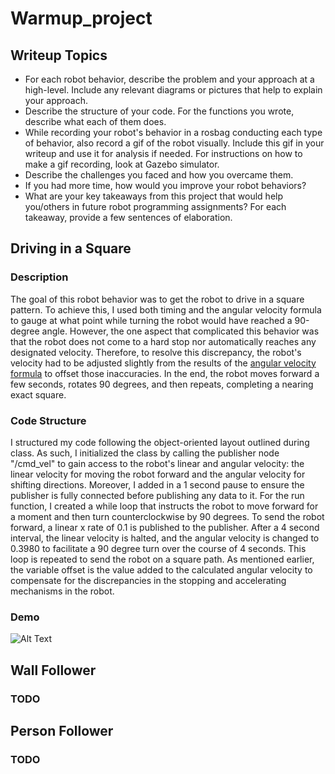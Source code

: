 # Warmup_project
## Writeup Topics

* For each robot behavior, describe the problem and your approach at a high-level. Include any relevant diagrams or pictures that help to explain your approach.
* Describe the structure of your code. For the functions you wrote, describe what each of them does.
* While recording your robot's behavior in a rosbag conducting each type of behavior, also record a gif of the robot visually. Include this gif in your writeup and use it for analysis if needed. For instructions on how to make a gif recording, look at Gazebo simulator.
* Describe the challenges you faced and how you overcame them.
* If you had more time, how would you improve your robot behaviors?
* What are your key takeaways from this project that would help you/others in future robot programming assignments? For each takeaway, provide a few sentences of elaboration.

## Driving in a Square
### Description
The goal of this robot behavior was to get the robot to drive in a square pattern. To achieve this, I used both timing and the angular velocity formula to gauge at what point while turning the robot would have reached a 90-degree angle. However, the one aspect that complicated this behavior was that the robot does not come to a hard stop nor automatically reaches any designated velocity. Therefore, to resolve this discrepancy, the robot's velocity had to be adjusted slightly from the results of the [angular velocity formula](https://www.omnicalculator.com/physics/angular-velocity) to offset those inaccuracies. In the end, the robot moves forward a few seconds, rotates 90 degrees, and then repeats, completing a nearing exact square.
### Code Structure
I structured my code following the object-oriented layout outlined during class. As such, I initialized the class by calling the publisher node "/cmd_vel" to gain access to the robot's linear and angular velocity: the linear velocity for moving the robot forward and the angular velocity for shifting directions. Moreover, I added in a 1 second pause to ensure the publisher is fully connected before publishing any data to it. 
For the run function, I created a while loop that instructs the robot to move forward for a moment and then turn counterclockwise by 90 degrees. To send the robot forward, a linear x rate of 0.1 is published to the publisher. After a 4 second interval, the linear velocity is halted, and the angular velocity is changed to 0.3980 to facilitate a 90 degree turn over the course of 4 seconds. This loop is repeated to send the robot on a square path. As mentioned earlier, the variable offset is the value added to the calculated angular velocity to compensate for the discrepancies in the stopping and accelerating mechanisms in the robot.
### Demo 
![Alt Text](https://raw.githubusercontent.com/kiana1317/Warmup-Intro-to-Robotics/main/gifs/drivesquare.gif?token=AKRDA5LYJ5NSRD2MI223UC3AB4Q24)

## Wall Follower

### TODO

## Person Follower

### TODO
